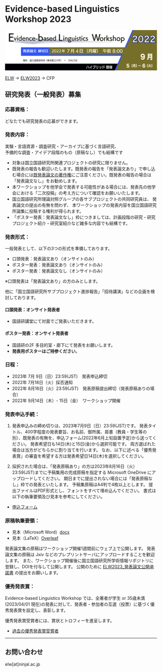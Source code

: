 # Evidence-based Linguistics Workshop 2023
![../ELW2022/ELW_CFP_LOGO.png](../ELW2022/ELW_CFP_LOGO.png)

[ELW](../index.md) → [ELW2023](index.md) → CFP

## 研究発表（一般発表）募集

### 応募資格：
どなたでも研究発表の応募ができます。

### 発表内容：
実験・言語資源・調査研究・アーカイブに基づく言語研究、  
予備的な調査・アイデア段階のもの（原稿なし）でも結構です

- 対象は国立国語研究所関連プロジェクトの研究に限りません。
- 既発表の報告も歓迎いたします。既発表の報告を「発表論文あり」で申し込む場合には[既発表論文の著作権](../copyright.md)にご注意ください。既発表の報告の場合は「発表論文なし」をお勧めします。
- 本ワークショップを他学会で発表する可能性がある場合には、発表先の他学会における「二次投稿」の考え方について確認をお願いいたします。
- 国立国語研究所理論対照グループの各サブプロジェクトの共同研究員は、
発表論文の提出の有無を問わず、
本ワークショップの発表内容を国立国語研究所論集に投稿する権利が得られます。
- 「ポスター発表：発表論文なし」枠につきましては、計画段階の研究・研究プロジェクト紹介・研究室紹介など雑多な内容でも結構です。

### 発表形式：

一般発表として、以下の3つの形式を準備しております。

- 口頭発表：発表論文あり（オンサイトのみ）
- ポスター発表：発表論文あり（オンサイトのみ）
- ポスター発表：発表論文なし（オンサイトのみ）

※口頭発表は「発表論文あり」の方のみとします。

他に「国立国語研究所サブプロジェクト進捗報告」「招待講演」などの企画を検討しております。

#### 口頭発表：オンサイト発表者
- 国語研講堂にて対面でご発表いただきます。

#### ポスター発表：オンサイト発表者
- 国語研の2F 多目的室・廊下にて発表をお願いします。
- **発表用ポスターはご持参ください**。

### 日程：
- 2023年 7月 9日（日）23:59(JST)　発表申込締切
- 2022年 7月18日（火）採否通知
- 2022年 8月16日（火）23:59(JST)　発表原稿提出締切（発表原稿ありの場合）
- 2022年 9月14日（木）- 15日（金）　ワークショップ開催

### 発表申込手続：

1. 発表申込みの締め切りは、2023年7月9日（日）23:59(JST)です。
発表タイトル、400字程度の発表要旨、お名前、御所属、肩書（教員・学生等の別）、既発表の有無を、申込フォーム(2022年6月上旬設置予定)から送ってください。
発表希望日も14日(木)と15日(金)から選択可能です。
両方選ばれた場合は当方がどちらかに割り当てを行います。
なお、以下に述べる「優秀発表賞」の審査を希望する方は発表希望日14日(木)を選択してください。

2. 採択された場合は、「発表原稿あり」の方は2023年8月16日（火）23:59(JST)までに予稿集用の完成原稿を指定する Microsoft OneDrive にアップロードしてください。
期日までに提出されない場合には「発表原稿なし」枠での発表といたします。
予稿集原稿はA4判で4枚以上とします。
提出ファイルはPDF形式とし、フォントをすべて埋め込んでください。
書式は以下の執筆要領及び見本を参考にしてください。

- [申込フォーム](https://forms.office.com/r/N7ANBeA7XK)

### 原稿執筆要領：

- 見本（Microsoft Word）[docx](ELW2023_sample.docx)
- 見本（LaTeX）[Overleaf](https://www.overleaf.com/read/xvxktfcxpsmm)

発表論文集の原稿はワークショップ開催1週間前にウェブ上で公開します。
発表論文集の原稿は Jxiv などのプレプリントサーバにアップロードすることを歓迎します。
また、ワークショップ開催後に国立国語研究所学術情報リポジトリに登録し、DOIを付与して公開します。
公開のために [ELW2023_発表論文公開承諾書](ELW2023_発表論文公開承諾書.xlsx) の提出をお願いします。

### 優秀発表賞：

Evidence-based Linguistics Workshop では、全著者が学生 or 35歳未満 (2023/04/01 現在)の発表に対して、発表者・参加者の互選（投票）に基づく優秀発表賞を設定し、表彰します。

優秀発表賞受賞者には、賞状とトロフィーを進呈します。

- [過去の優秀発表賞受賞者](../ELW-awards.md)

---

## お問い合わせ

elw[at]ninjal.ac.jp

